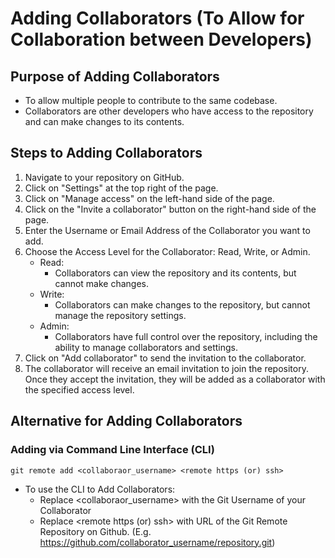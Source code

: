 # Adding Collaborators (To Allow for Collaboration between Developers)

## Purpose of Adding Collaborators
*  To allow multiple people to contribute to the same codebase. 
*  Collaborators are other developers who have access to the repository and can make changes to its contents.

## Steps to Adding Collaborators
1. Navigate to your repository on GitHub.
2. Click on "Settings" at the top right of the page.
3. Click on "Manage access" on the left-hand side of the page.
4. Click on the "Invite a collaborator" button on the right-hand side of the page.
5. Enter the Username or Email Address of the Collaborator you want to add.
6. Choose the Access Level for the Collaborator: Read, Write, or Admin.
    * Read: 
        - Collaborators can view the repository and its contents, but cannot make changes.
    * Write: 
        - Collaborators can make changes to the repository, but cannot manage the repository settings.
    * Admin: 
        - Collaborators have full control over the repository, including the ability to manage collaborators and settings.
7. Click on "Add collaborator" to send the invitation to the collaborator.
8. The collaborator will receive an email invitation to join the repository. Once they accept the invitation, they will be added as a collaborator with the specified access level.

## Alternative for Adding Collaborators
### Adding via Command Line Interface (CLI)
    
```
git remote add <collaboraor_username> <remote https (or) ssh>
```
* To use the CLI to Add Collaborators:
    * Replace <collaboraor_username> with the Git Username of your Collaborator
    * Replace <remote https (or) ssh> with URL of the Git Remote Repository on Github. (E.g. https://github.com/collaborator_username/repository.git)

